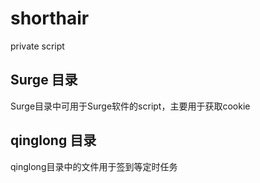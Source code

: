 # shorthair
private script
## Surge 目录
Surge目录中可用于Surge软件的script，主要用于获取cookie

## qinglong 目录
qinglong目录中的文件用于签到等定时任务